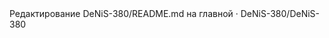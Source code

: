 <div id="js-global-screen-reader-notice" class="sr-only mt-n1" aria-live="polite" aria-atomic="true"><font style="vertical-align: inherit;"><font style="vertical-align: inherit;">Редактирование DeNiS-380/README.md на главной · DeNiS-380/DeNiS-380</font></font></div>
